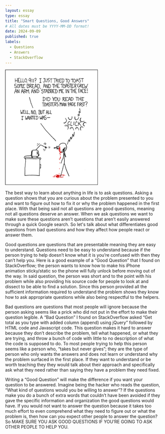 ```yaml
---
layout: essay
type: essay
title: "Smart Questions, Good Answers"
# All dates must be YYYY-MM-DD format!
date: 2024-09-09
published: true
labels:
  - Questions
  - Answers
  - StackOverflow
---
```


<img width="300px" class="rounded float-start pe-4" src="../img/smart-questions/rtfm.png">

The best way to learn about anything in life is to ask questions. Asking a question shows that you are curious about the problem presented to you and want to figure out how to fix it or why the problem happened in the first place. With that being said not all questions are good questions, meaning not all questions deserve an answer. When we ask questions we want to make sure these questions aren’t questions that aren’t easily answered through a quick Google search. So let's talk about what differentiates good questions from bad questions and how they affect how people react or answer them. 

Good questions are questions that are presentable meaning they are easy to understand. Questions need to be easy to understand because if the person trying to help doesn’t know what it is you’re confused with then they can’t help you. Here is a good example of a “Good Question” that I found on StackOverflow; the person wants to know how to make his iPhone animation sticky/static so the phone will fully unlock before moving out of the way. In said question, the person was short and to the point with his problem while also providing his source code for people to look at and dissect to be able to find a solution. Since this person provided all the sufficient information required to understand the problem shows they know how to ask appropriate questions while also being respectful to the helpers.

Bad questions are questions that most people will ignore because the person asking seems like a prick who did not put in the effort to make their question legible. A “Bad Question” I found on StackOverflow asked “Get total as you type with added column (append) using jQuery” followed by HTML code and Javascript code. This question makes it hard to answer because they don’t describe the problem, tell what happened, or what they are trying, and throw a bunch of code with little to no description of what the code is supposed to do. To most people trying to help this person seems like a person who, “takes but never gives”; they are the type of person who only wants the answers and does not learn or understand why the problem surfaced in the first place. If they want to understand or be worth teaching they they would talk about their approach and specifically ask what they need rather than saying they have a problem they need fixed.

Writing a “Good Question” will make the difference if you want your question to be answered. Imagine being the hacker who reads the question, “What kind of questions would you be willing to answer”? If the questions make you do a bunch of extra words that couldn’t have been avoided if they gave the specific information and organization the good questions would have. If you would not want to answer the question because it takes too much effort to even comprehend what they need to figure out or what the problem is, then how can you expect other people to answer the question? So MAKE SURE YOU ASK GOOD QUESTIONS IF YOU’RE GOING TO ASK OTHER PEOPLE TO HELP YOU. 
